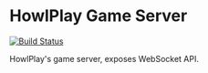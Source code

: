# HowlPlay Game Server

[![Build Status](https://travis-ci.org/wolfbeacon/howlplay-game-server.svg?branch=master)](https://travis-ci.org/wolfbeacon/howlplay-game-server)

HowlPlay's game server, exposes WebSocket API.
